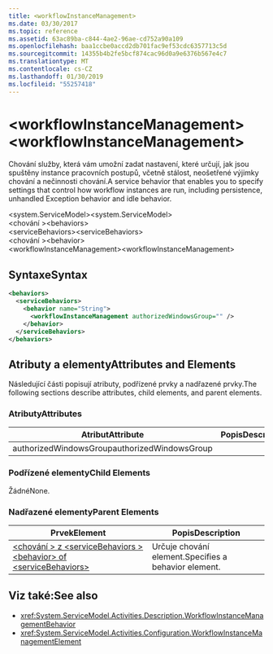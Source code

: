 ```yaml
---
title: <workflowInstanceManagement>
ms.date: 03/30/2017
ms.topic: reference
ms.assetid: 63ac89ba-c844-4ae2-96ae-cd752a90a109
ms.openlocfilehash: baa1ccbe0accd2db701fac9ef53cdc6357713c5d
ms.sourcegitcommit: 14355b4b2fe5bcf874cac96d0a9e6376b567e4c7
ms.translationtype: MT
ms.contentlocale: cs-CZ
ms.lasthandoff: 01/30/2019
ms.locfileid: "55257418"
---
```

# <a name="workflowinstancemanagement"></a><span data-ttu-id="648fb-101">\<workflowInstanceManagement></span><span class="sxs-lookup"><span data-stu-id="648fb-101">\<workflowInstanceManagement></span></span>
<span data-ttu-id="648fb-102">Chování služby, která vám umožní zadat nastavení, které určují, jak jsou spuštěny instance pracovních postupů, včetně stálost, neošetřené výjimky chování a nečinnosti chování.</span><span class="sxs-lookup"><span data-stu-id="648fb-102">A service behavior that enables you to specify settings that control how workflow instances are run, including persistence, unhandled Exception behavior and idle behavior.</span></span>  
  
<span data-ttu-id="648fb-103">\<system.ServiceModel></span><span class="sxs-lookup"><span data-stu-id="648fb-103">\<system.ServiceModel></span></span>  
<span data-ttu-id="648fb-104">\<chování ></span><span class="sxs-lookup"><span data-stu-id="648fb-104">\<behaviors></span></span>  
<span data-ttu-id="648fb-105">\<serviceBehaviors></span><span class="sxs-lookup"><span data-stu-id="648fb-105">\<serviceBehaviors></span></span>  
<span data-ttu-id="648fb-106">\<chování ></span><span class="sxs-lookup"><span data-stu-id="648fb-106">\<behavior></span></span>  
<span data-ttu-id="648fb-107">\<workflowInstanceManagement></span><span class="sxs-lookup"><span data-stu-id="648fb-107">\<workflowInstanceManagement></span></span>  
  
## <a name="syntax"></a><span data-ttu-id="648fb-108">Syntaxe</span><span class="sxs-lookup"><span data-stu-id="648fb-108">Syntax</span></span>  
  
```xml  
<behaviors>
  <serviceBehaviors>
    <behavior name="String">
      <workflowInstanceManagement authorizedWindowsGroup="" />
    </behavior>
  </serviceBehaviors>
</behaviors>  
```  
  
## <a name="attributes-and-elements"></a><span data-ttu-id="648fb-109">Atributy a elementy</span><span class="sxs-lookup"><span data-stu-id="648fb-109">Attributes and Elements</span></span>  
 <span data-ttu-id="648fb-110">Následující části popisují atributy, podřízené prvky a nadřazené prvky.</span><span class="sxs-lookup"><span data-stu-id="648fb-110">The following sections describe attributes, child elements, and parent elements.</span></span>  
  
### <a name="attributes"></a><span data-ttu-id="648fb-111">Atributy</span><span class="sxs-lookup"><span data-stu-id="648fb-111">Attributes</span></span>  
  
|<span data-ttu-id="648fb-112">Atribut</span><span class="sxs-lookup"><span data-stu-id="648fb-112">Attribute</span></span>|<span data-ttu-id="648fb-113">Popis</span><span class="sxs-lookup"><span data-stu-id="648fb-113">Description</span></span>|  
|---------------|-----------------|  
|<span data-ttu-id="648fb-114">authorizedWindowsGroup</span><span class="sxs-lookup"><span data-stu-id="648fb-114">authorizedWindowsGroup</span></span>||  
  
### <a name="child-elements"></a><span data-ttu-id="648fb-115">Podřízené elementy</span><span class="sxs-lookup"><span data-stu-id="648fb-115">Child Elements</span></span>  
 <span data-ttu-id="648fb-116">Žádné</span><span class="sxs-lookup"><span data-stu-id="648fb-116">None.</span></span>  
  
### <a name="parent-elements"></a><span data-ttu-id="648fb-117">Nadřazené elementy</span><span class="sxs-lookup"><span data-stu-id="648fb-117">Parent Elements</span></span>  
  
|<span data-ttu-id="648fb-118">Prvek</span><span class="sxs-lookup"><span data-stu-id="648fb-118">Element</span></span>|<span data-ttu-id="648fb-119">Popis</span><span class="sxs-lookup"><span data-stu-id="648fb-119">Description</span></span>|  
|-------------|-----------------|  
|[<span data-ttu-id="648fb-120">\<chování > z \<serviceBehaviors ></span><span class="sxs-lookup"><span data-stu-id="648fb-120">\<behavior> of \<serviceBehaviors></span></span>](../../../../../docs/framework/configure-apps/file-schema/windows-workflow-foundation/behavior-of-servicebehaviors-of-workflow.md)|<span data-ttu-id="648fb-121">Určuje chování element.</span><span class="sxs-lookup"><span data-stu-id="648fb-121">Specifies a behavior element.</span></span>|  
  
## <a name="see-also"></a><span data-ttu-id="648fb-122">Viz také:</span><span class="sxs-lookup"><span data-stu-id="648fb-122">See also</span></span>
- <xref:System.ServiceModel.Activities.Description.WorkflowInstanceManagementBehavior>
- <xref:System.ServiceModel.Activities.Configuration.WorkflowInstanceManagementElement>
